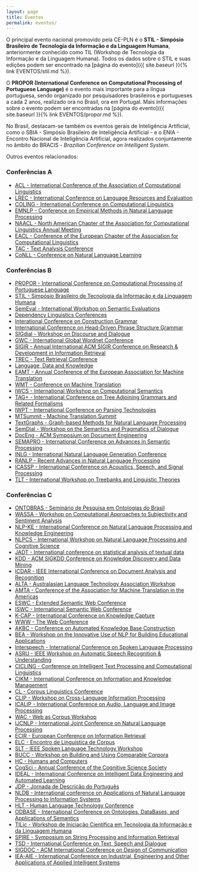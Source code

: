 ```yaml
---
layout: page
title: Eventos
permalink: eventos/
---
```


O principal evento nacional promovido pela CE-PLN é o __STIL -
Simpósio Brasileiro de Tecnologia da Informação e da Linguagem
Humana__, anteriormente conhecido como TIL (Workshop de Tecnologia da
Informação e da Linguagem Humana). Todos os dados sobre o STIL e
suas edições podem ser encontrado na [página do evento]({{ site.baseurl }}{% link EVENTOS/stil.md %}).

O __PROPOR (International Conference on
Computational Processing of Portuguese Language)__ é o evento mais
importante para a língua portuguesa, sendo organizado por pesquisadores brasileiros e portugueses
a cada 2 anos, realizado ora no Brasil, ora em Portugal. Mais informações sobre o
evento podem ser encontradas na [página do evento]({{ site.baseurl }}{% link EVENTOS/propor.md %}).

No Brasil, destacam-se também os eventos gerais de Inteligência
Artificial, como o SBIA - Simpósio Brasileiro de Inteligência
Artificial - e o ENIA - Encontro Nacional de Inteligência Artificial,
agora realizados conjuntamente no âmbito do BRACIS - _Brazilian
Conference on Intelligent System_.

Outros eventos relacionados:

### Conferências A

* [ACL - International Conference of the Association of Computational Linguistics](https://www.aclweb.org/portal/acl)
* [LREC - International Conference on Language Resources and Evaluation](http://www.lrec-conf.org)
* [COLING - International Conference on Computational Linguistics](https://www.sheffield.ac.uk/dcs/research/groups/nlp/iccl)
* [EMNLP - Conference on Empirical Methods in Natural Language Processing](http://emnlp2018.org)
* [NAACL - North American Chapter of the Association for Computational Linguistics Annual Meeting](http://naacl2019.org/)
* [EACL - Conference of the European Chapter of the Association for Computational Linguistics](http://www.eacl2017.org/)
* [TAC - Text Analysis Conference](https://tac.nist.gov)
* [CoNLL - Conference on Natural Language Learning](http://www.conll.org/2018)

### Conferências B

* [PROPOR - International Conference on Computational Processing of Portuguese Language](http://propor.org)
* [STIL - Simpósio Brasileiro de Tecnologia da Informação e da Linguagem Humana](http://comissoes.sbc.org.br/ce-pln//stil/)
* [SemEval - International Workshop on Semantic Evaluations](https://en.wikipedia.org/wiki/SemEval)
* [Dependency Linguistics Conferences](http://depling.org)
* [Interational Conference on Construction Grammar](http://www.cognitivelinguistics.org/en/event/detail/conferences-on-construction-grammar)
* [International Conference on Head-Driven Phrase Structure Grammar ](http://phiz.c.u-tokyo.ac.jp/~hpsg2018/)
* [SIGdial - Workshop on Discourse and Dialogue](http://workshops.sigdial.org/conference19/)
* [GWC - International Global Wordnet Conference](http://globalwordnet.org/global-wordnet-conferences-2/)
* [SIGIR - Annual International ACM SIGIR Conference on Research & Development in Information Retrieval](http://sigir.org/sigir2018/)
* [TREC - Text Retrieval Conference](https://trec.nist.gov)
* [Language, Data and Knowledge](http://ldk2017.org)
* [EAMT - Annual Conference of the European Association for Machine Translation](http://eamt2018.dlsi.ua.es/)
* [WMT - Conference on Machine Translation](http://www.statmt.org/wmt18/)
* [IWCS - International Workshop on Computational Semantics](https://aclanthology.coli.uni-saarland.de/venues/iwcs)
* [TAG+ - International Conference on Tree Adjoining Grammars and Related Formalisms](http://tag13.cs.umu.se)
* [IWPT - International Conference on Parsing Technologies](https://dblp.uni-trier.de/db/conf/iwpt/index.html)
* [MTSummit - Machine Translation Summit](http://aamt.info/app-def/S-102/mtsummit/2017/)
* [TextGraphs - Graph-based Methods for Natural Language Processing](https://sites.google.com/view/textgraphs2018/home)
* [SemDial - Workshop on the Semantics and Pragmatics of Dialogue](http://events.illc.uva.nl/semdial/)
* [DocEng - ACM Symposium on Document Engineering](https://doceng.org/doceng2018)
* [SEMAPRO - International Conference on Advances in Semantic Processing](https://www.iaria.org/conferences2018/SEMAPRO18.html)
* [INLG - International Natural Language Generation Conference](https://www.aclweb.org/portal/content/inlg-2018-call-bids)
* [RANLP - Recent Advances in Natural Language Processing](https://aclanthology.coli.uni-saarland.de/venues/ranlp)
* [ICASSP - International Conference on Acoustics, Speech, and Signal Processing](https://2019.ieeeicassp.org)
* [TLT - International Workshop on Treebanks and Linguistic Theories](https://www.uio.no/english/research/news-and-events/events/conferences/tlt17/)

### Conferências C

* [ONTOBRAS - Seminário de Pesquisa em Ontologias do Brasil](http://cleilaclo2018.mackenzie.br/ontobras-2018)
* [WASSA - Workshop on Computational Approaches to Subjectivity and Sentiment Analysis](https://wt-public.emm4u.eu/wassa2018/)
* [NLP-KE - International Conference on Natural Language Processing and Knowledge Engineering](http://aia-i.com/ijai/nlpke2017.html)
* [NLPCS - International Workshop on Natural Language Processing and Cognitive Science](http://nlpcs2018.epi.uj.edu.pl)
* [JADT - International conference on statistical analysis of textual data](http://jadt2018.uniroma2.it)
* [KDD - ACM SIGKDD Conference on Knowledge Discovery and Data Mining](http://www.kdd.org/kdd2019)
* [ICDAR - IEEE International Conference on Document Analysis and Recognition](http://u-pat.org/ICDAR2017/index.php)
* [ALTA - Australasian Language Technology Association Workshop](http://www.alta.asn.au)
* [AMTA - Conference of the Association for Machine Translation in the Americas](http://www.conference.amtaweb.org/archive/)
* [ESWC - Extended Semantic Web Conference](https://2019.eswc-conferences.org/)
* [ISWC - International Semantic Web Conference](http://iswc2019.semanticweb.org/)
* [K-CAP - International Conference on Knowledge Capture](http://www.k-cap.org/)
* [WWW - The Web Conference ](https://www2019.thewebconf.org/ )
* [AKBC - Conference on Automated Knowledge Base Construction](http://www.akbc.ws/2019/cfp.html)
* [BEA - Workshop on the Innovative Use of NLP for Building Educational Applications](https://www.cs.rochester.edu/~tetreaul/naacl-bea13.html)
* [Interspeech - International Conference on Spoken Language Processing](http://interspeech2018.org/)
* [ASRU - IEEE Workshop on Automatic Speech Recognition & Understanding](https://asru2017.org)
* [CICLING - Conference on Intelligent Text Processing and Computational Linguistics](https://www.cicling.org)
* [CIKM - International Conference on Information and Knowledge Management](http://www.cikmconference.org)
* [CL - Corpus Linguistics Conference](https://www.birmingham.ac.uk/research/activity/corpus/events/2017/cl2017/index.aspx)
* [CLIP - Workshop on Cross-Language Information Processing](http://clip.disi.unige.it/clip2007/)
* [ICALIP - International Conference on Audio, Language and Image Processing](http://www.icalip2018.org)
* [WAC - Web as Corpus Workshop](https://www.aclweb.org/portal/content/11th-web-corpus-workshop)
* [IJCNLP - International Joint Conference on Natural Language Processing](http://ijcnlp2017.org/)
* [ECIR - European Conference on Information Retrieval](http://www.ecir2018.org)
* [ELC - Encontro de Linguística de Corpus](http://www.ufrgs.br/elc-ebralc2017)
* [SLT - IEEE Spoken Language Technology Workshop](https://signalprocessingsociety.org/blog/slt-2018-2018-ieee-spoken-language-technology-workshop)
* [BUCC - Workshop on Building and Using Comparable Corpora](https://comparable.limsi.fr/bucc2018/)
* [HC - Humans and Computers](http://ktm11.eng.shizuoka.ac.jp/HC2017/)
* [CogSci - Annual Conference of the Cognitive Science Society](http://www.cognitivesciencesociety.org/conference/cogsci-2018/)
* [IDEAL - International Conference on Intelligent Data Engineering and Automated Learning](https://aida.ii.uam.es/ideal2018/#!/main)
* [JDP - Jornada de Descrição do Português](https://sites.google.com/view/jdp2017)
* [NLDB - International conference on Applications of Natural Language Processing to Information Systems](http://nldb2018.cnam.fr)
* [HLT - Human Language Technology Conference](https://www.hltcon.org)
* [ODBASE - International Conference on Ontologies, DataBases, and Applications of Semantics](http://www.otmconferences.org)
* [TILic - Workshop de Iniciação Científica em Tecnologia da Informação e da Linguagem Humana](https://sites.google.com/view/tilic2017/)
* [SPIRE - Symposium on String Processing and Information Retrieval](https://eventos.spc.org.pe/spire2018/wp/)
* [TSD - International Conference on Text, Speech and Dialogue](https://www.tsdconference.org/tsd2018/)
* [SIGDOC - ACM International Conference on Design of Communication](http://sigdoc.acm.org/conference/2018/)
* [IEA-AIE - International Conference on Industrial, Engineering and Other Applications of Applied Intelligent Systems](http://http://ieaaie2018.encs.concordia.ca/)

